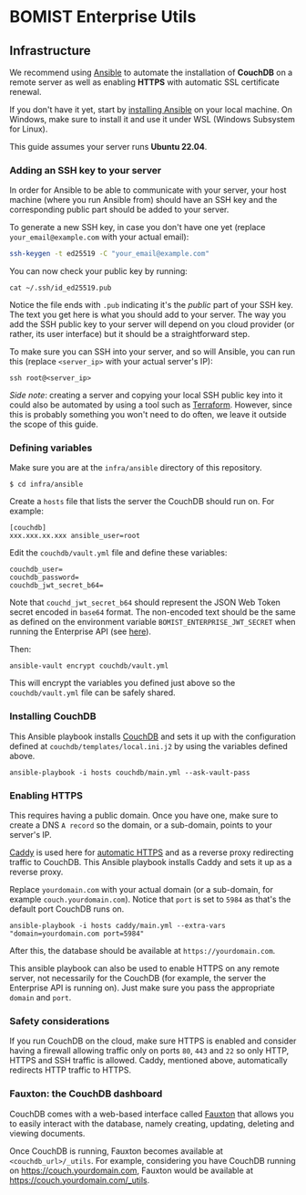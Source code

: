 # BOMIST Enterprise Utils

## Infrastructure

We recommend using [Ansible](https://docs.ansible.com/?extIdCarryOver=true&sc_cid=701f2000001OH7YAAW) to automate the installation of **CouchDB** on a remote server as well as enabling **HTTPS** with automatic SSL certificate renewal.

If you don't have it yet, start by [installing Ansible](https://docs.ansible.com/ansible/latest/installation_guide/intro_installation.html#installing-and-upgrading-ansible-with-pipx) on your local machine. On Windows, make sure to install it and use it under WSL (Windows Subsystem for Linux).

This guide assumes your server runs **Ubuntu 22.04**.

### Adding an SSH key to your server

In order for Ansible to be able to communicate with your server, your host machine (where you run Ansible from) should have an SSH key and the corresponding public part should be added to your server.

To generate a new SSH key, in case you don't have one yet (replace `your_email@example.com` with your actual email):

```bash
ssh-keygen -t ed25519 -C "your_email@example.com"
```

You can now check your public key by running:

```
cat ~/.ssh/id_ed25519.pub
```

Notice the file ends with `.pub` indicating it's the _public_ part of your SSH key. The text you get here is what you should add to your server. The way you add the SSH public key to your server will depend on you cloud provider (or rather, its user interface) but it should be a straightforward step.

To make sure you can SSH into your server, and so will Ansible, you can run this (replace `<server_ip>` with your actual server's IP):

```
ssh root@<server_ip>
```

_Side note_: creating a server and copying your local SSH public key into it could also be automated by using a tool such as [Terraform](https://www.terraform.io). However, since this is probably something you won't need to do often, we leave it outside the scope of this guide.

### Defining variables

Make sure you are at the `infra/ansible` directory of this repository.

```
$ cd infra/ansible
```

Create a `hosts` file that lists the server the CouchDB should run on. For example:

```
[couchdb]
xxx.xxx.xx.xxx ansible_user=root
```

Edit the `couchdb/vault.yml` file and define these variables:

```
couchdb_user=
couchdb_password=
couchdb_jwt_secret_b64=
```

Note that `couchd_jwt_secret_b64` should represent the JSON Web Token secret encoded in `base64` format. The non-encoded text should be the same as defined on the environment variable `BOMIST_ENTERPRISE_JWT_SECRET` when running the Enterprise API (see [here](https://enterprise.bomist.com/configuration#environment-variables)).

Then:

```
ansible-vault encrypt couchdb/vault.yml
```

This will encrypt the variables you defined just above so the `couchdb/vault.yml` file can be safely shared.

### Installing CouchDB

This Ansible playbook installs [CouchDB](https://couchdb.apache.org) and sets it up with the configuration defined at `couchdb/templates/local.ini.j2` by using the variables defined above.

```
ansible-playbook -i hosts couchdb/main.yml --ask-vault-pass
```

### Enabling HTTPS

This requires having a public domain. Once you have one, make sure to create a DNS `A record` so the domain, or a sub-domain, points to your server's IP.

[Caddy](https://caddyserver.com) is used here for [automatic HTTPS](https://caddyserver.com/docs/automatic-https) and as a reverse proxy redirecting traffic to CouchDB.
This Ansible playbook installs Caddy and sets it up as a reverse proxy.

Replace `yourdomain.com` with your actual domain (or a sub-domain, for example `couch.yourdomain.com`). Notice that `port` is set to `5984` as that's the default port CouchDB runs on.

```
ansible-playbook -i hosts caddy/main.yml --extra-vars "domain=yourdomain.com port=5984"
```

After this, the database should be available at `https://yourdomain.com`.

This ansible playbook can also be used to enable HTTPS on any remote server, not necessarily for the CouchDB (for example, the server the Enterprise API is running on). Just make sure you pass the appropriate `domain` and `port`.

### Safety considerations

If you run CouchDB on the cloud, make sure HTTPS is enabled and consider having a firewall allowing traffic only on ports `80`, `443` and `22` so only HTTP, HTTPS and SSH traffic is allowed. Caddy, mentioned above, automatically redirects HTTP traffic to HTTPS.

### Fauxton: the CouchDB dashboard

CouchDB comes with a web-based interface called [Fauxton](https://couchdb.apache.org/fauxton-visual-guide/index.html#using-fauxton) that allows you to easily interact with the database, namely creating, updating, deleting and viewing documents.

Once CouchDB is running, Fauxton becomes available at `<couchdb_url>/_utils`. For example, considering you have CouchDB running on https://couch.yourdomain.com, Fauxton would be available at https://couch.yourdomain.com/_utils.

